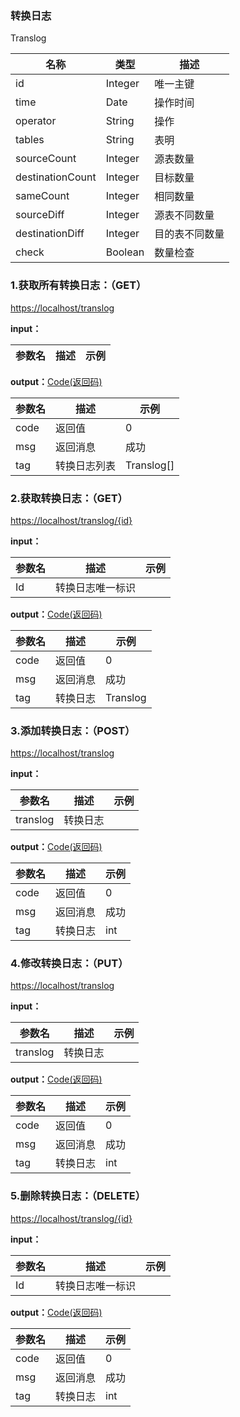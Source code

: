 ### 转换日志 ###
<A NAME="Translog">Translog</A>

名称|类型|描述
-|-|-
id                  |Integer   |唯一主键
time                |Date      |操作时间
operator            |String    |操作
tables              |String    |表明
sourceCount         |Integer   |源表数量
destinationCount    |Integer   |目标数量
sameCount           |Integer   |相同数量
sourceDiff          |Integer   |源表不同数量
destinationDiff     |Integer   |目的表不同数量
check               |Boolean   |数量检查

### 1.获取所有转换日志：（GET） ###
[https://localhost/translog](https://localhost/translog)

**input：**

参数名 		|描述	|示例
 --------- | ------|------

**output：**<A HREF="#Code">Code(返回码)</A>

参数名 		|描述	|示例
 --------- | ------|------
code 		|返回值	|0
msg			|返回消息|成功
tag         |转换日志列表|Translog[]

### 2.获取转换日志：（GET） ###
[https://localhost/translog/{id}](https://localhost/translog/{id})

**input：**

参数名 		|描述	|示例
 --------- | ------|------
Id| 转换日志唯一标识 |   

**output：**<A HREF="#Code">Code(返回码)</A>

参数名 		|描述	|示例
 --------- | ------|------
code 		|返回值	|0
msg			|返回消息|成功
tag         |转换日志|Translog

### 3.添加转换日志：（POST） ###
[https://localhost/translog](https://localhost/translog)

**input：**

参数名 		|描述	|示例
 --------- | ------|------
translog| 转换日志 |   

**output：**<A HREF="#Code">Code(返回码)</A>

参数名 		|描述	|示例
 --------- | ------|------
code 		|返回值	|0
msg			|返回消息|成功
tag         |转换日志|int

### 4.修改转换日志：（PUT） ###
[https://localhost/translog](https://localhost/translog)

**input：**

参数名 		|描述	|示例
 --------- | ------|------
translog| 转换日志 |   

**output：**<A HREF="#Code">Code(返回码)</A>

参数名 		|描述	|示例
 --------- | ------|------
code 		|返回值	|0
msg			|返回消息|成功
tag         |转换日志|int

### 5.删除转换日志：（DELETE） ###
[https://localhost/translog/{id}](https://localhost/translog/{id})

**input：**

参数名 		|描述	|示例
 --------- | ------|------
Id| 转换日志唯一标识 |   

**output：**<A HREF="#Code">Code(返回码)</A>

参数名 		|描述	|示例
 --------- | ------|------
code 		|返回值	|0
msg			|返回消息|成功
tag         |转换日志|int


